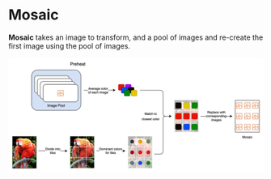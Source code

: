 # Mosaic

**Mosaic** takes an image to transform, and a pool of images and re-create the first image using the pool of images.

<p align="center"><img src="https://github.com/Boris-Em/Mosaic/blob/master/Assets/Diagram/Mosaic_Diagram.jpg"/></p>	
